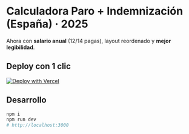 # Calculadora Paro + Indemnización (España) · 2025

Ahora con **salario anual** (12/14 pagas), layout reordenado y **mejor legibilidad**.

## Deploy con 1 clic
[![Deploy with Vercel](https://vercel.com/button)](https://vercel.com/new/clone?repository-url=https://github.com/MrProphecy/calculadora-paro-indemnizacion)

## Desarrollo
```bash
npm i
npm run dev
# http://localhost:3000
```
